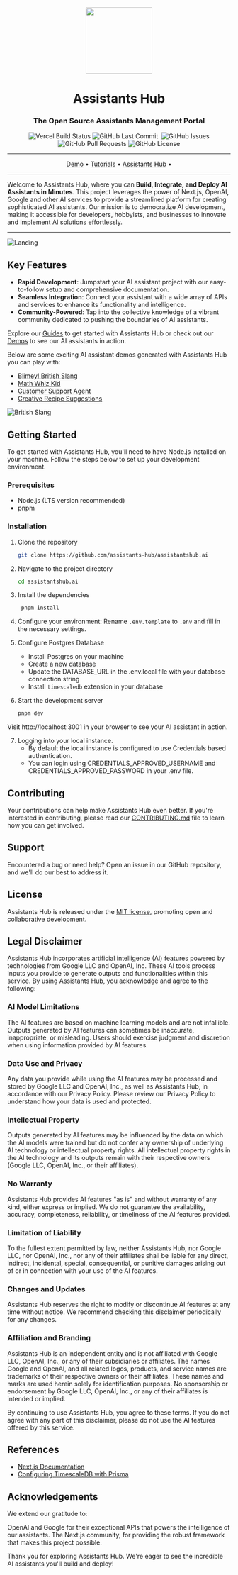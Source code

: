 <div align="center">
<img width="150px" src="./docs/assistants-hub-logo.png" />

# Assistants Hub

### The Open Source Assistants Management Portal

<p>
<img alt="Vercel Build Status" src="https://vercelbadge.vercel.app/api/assistants-hub/assistantshub.ai" />
<img alt="GitHub Last Commit" src="https://img.shields.io/github/last-commit/assistants-hub/assistantshub.ai" />
<img alt="" src="https://img.shields.io/github/repo-size/assistants-hub/assistantshub.ai" />
<img alt="GitHub Issues" src="https://img.shields.io/github/issues/assistants-hub/assistantshub.ai" />
<img alt="GitHub Pull Requests" src="https://img.shields.io/github/issues-pr/assistants-hub/assistantshub.ai" />
<img alt="GitHub License" src="https://img.shields.io/badge/License-MIT-yellow.svg" />
</p>

---

<p align="center">
  <a href="https://docs.assistantshub.ai/docs/category/demos">Demo</a> •
  <a href="https://docs.assistantshub.ai/docs/intro">Tutorials</a> •
  <a href="https://assistantshub.ai">Assistants Hub</a> •
</p>
</div>

---

Welcome to Assistants Hub, where you can **Build, Integrate, and Deploy AI Assistants in Minutes**. This project leverages the power of Next.js, OpenAI, Google and other AI services to provide a streamlined platform for creating sophisticated AI assistants. Our mission is to democratize AI development, making it accessible for developers, hobbyists, and businesses to innovate and implement AI solutions effortlessly.

---

![Landing](./docs/landing.png)

## Key Features

- **Rapid Development**: Jumpstart your AI assistant project with our easy-to-follow setup and comprehensive documentation.
- **Seamless Integration**: Connect your assistant with a wide array of APIs and services to enhance its functionality and intelligence.
- **Community-Powered**: Tap into the collective knowledge of a vibrant community dedicated to pushing the boundaries of AI assistants.

Explore our [Guides](https://docs.assistantshub.ai/docs/category/guides) to get started with Assistants Hub or check out our [Demos](https://docs.assistantshub.ai/docs/category/demos) to see our AI assistants in action.

Below are some exciting AI assistant demos generated with Assistants Hub you can play with:

- [Blimey! British Slang](https://docs.assistantshub.ai/docs/demos/british-slang-generator)
- [Math Whiz Kid](https://docs.assistantshub.ai/docs/demos/math-tutor)
- [Customer Support Agent](https://docs.assistantshub.ai/docs/demos/customer-support-agent)
- [Creative Recipe Suggestions](https://docs.assistantshub.ai/docs/demos/creative-recipe-suggestions)

![British Slang](./docs/math-tutor.gif)

</div>

## Getting Started

To get started with Assistants Hub, you'll need to have Node.js installed on your machine. Follow the steps below to set up your development environment.

### Prerequisites

- Node.js (LTS version recommended)
- pnpm

### Installation

1. Clone the repository

   ```bash
   git clone https://github.com/assistants-hub/assistantshub.ai
   ```

2. Navigate to the project directory

   ```bash
   cd assistantshub.ai
   ```

3. Install the dependencies

   ```bash
    pnpm install
   ```

4. Configure your environment: Rename `.env.template` to `.env` and fill in the necessary settings.

5. Configure Postgres Database

   - Install Postgres on your machine
   - Create a new database
   - Update the DATABASE_URL in the .env.local file with your database connection string
   - Install `timescaledb` extension in your database

6. Start the development server

   ```bash
   pnpm dev
   ```

Visit http://localhost:3001 in your browser to see your AI assistant in action.

7. Logging into your local instance.
   - By default the local instance is configured to use Credentials based authentication.
   - You can login using CREDENTIALS_APPROVED_USERNAME and CREDENTIALS_APPROVED_PASSWORD in your .env file.

## Contributing

Your contributions can help make Assistants Hub even better. If you're interested in contributing, please read our [CONTRIBUTING.md](./CONTRIBUTING.md) file to learn how you can get involved.

## Support

Encountered a bug or need help? Open an issue in our GitHub repository, and we'll do our best to address it.

## License

Assistants Hub is released under the [MIT license](./LICENSE), promoting open and collaborative development.

## Legal Disclaimer

Assistants Hub incorporates artificial intelligence (AI) features powered by technologies from Google LLC and OpenAI, Inc. These AI tools process inputs you provide to generate outputs and functionalities within this service. By using Assistants Hub, you acknowledge and agree to the following:

### AI Model Limitations

The AI features are based on machine learning models and are not infallible. Outputs generated by AI features can sometimes be inaccurate, inappropriate, or misleading. Users should exercise judgment and discretion when using information provided by AI features.

### Data Use and Privacy

Any data you provide while using the AI features may be processed and stored by Google LLC and OpenAI, Inc., as well as Assistants Hub, in accordance with our Privacy Policy. Please review our Privacy Policy to understand how your data is used and protected.

### Intellectual Property

Outputs generated by AI features may be influenced by the data on which the AI models were trained but do not confer any ownership of underlying AI technology or intellectual property rights. All intellectual property rights in the AI technology and its outputs remain with their respective owners (Google LLC, OpenAI, Inc., or their affiliates).

### No Warranty

Assistants Hub provides AI features "as is" and without warranty of any kind, either express or implied. We do not guarantee the availability, accuracy, completeness, reliability, or timeliness of the AI features provided.

### Limitation of Liability

To the fullest extent permitted by law, neither Assistants Hub, nor Google LLC, nor OpenAI, Inc., nor any of their affiliates shall be liable for any direct, indirect, incidental, special, consequential, or punitive damages arising out of or in connection with your use of the AI features.

### Changes and Updates

Assistants Hub reserves the right to modify or discontinue AI features at any time without notice. We recommend checking this disclaimer periodically for any changes.

### Affiliation and Branding

Assistants Hub is an independent entity and is not affiliated with Google LLC, OpenAI, Inc., or any of their subsidiaries or affiliates. The names Google and OpenAI, and all related logos, products, and service names are trademarks of their respective owners or their affiliates. These names and marks are used herein solely for identification purposes. No sponsorship or endorsement by Google LLC, OpenAI, Inc., or any of their affiliates is intended or implied.

By continuing to use Assistants Hub, you agree to these terms. If you do not agree with any part of this disclaimer, please do not use the AI features offered by this service.

## References

- [Next.js Documentation](https://nextjs.org/docs)
- [Configuring TimescaleDB with Prisma](https://gist.github.com/janpio/2a425f22673f2de54469772f16af8118)

## Acknowledgements

We extend our gratitude to:

OpenAI and Google for their exceptional APIs that powers the intelligence of our assistants.
The Next.js community, for providing the robust framework that makes this project possible.

Thank you for exploring Assistants Hub. We're eager to see the incredible AI assistants you'll build and deploy!
